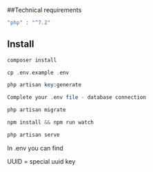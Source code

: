 ##Technical requirements

```php
"php" : "^7.2"
```

## Install

```php
composer install
```

```php
cp .env.example .env
```

```php
php artisan key:generate
```

```php
Complete your .env file - database connection
```

```php
php artisan migrate
```

```php
npm install && npm run watch
```

```php
php artisan serve
```

In .env you can find

UUID = special uuid key

